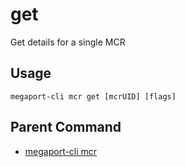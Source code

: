 # get

Get details for a single MCR



## Usage

```
megaport-cli mcr get [mcrUID] [flags]
```



## Parent Command

* [megaport-cli mcr](megaport-cli_mcr.md)







